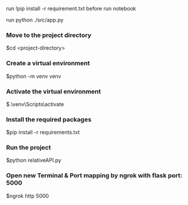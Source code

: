 run  !pip install -r requirement.txt before run notebook

run python ./src/app.py

### Move to the project directory

$cd \<project-directory\>

### Create a virtual environment

$python -m venv venv

### Activate the virtual environment

$.\venv\Scripts\activate

### Install the required packages

$pip install -r requirements.txt

### Run the project

$python relativeAPI.py

### Open new Terminal & Port mapping by ngrok with flask port: 5000

$ngrok http 5000
